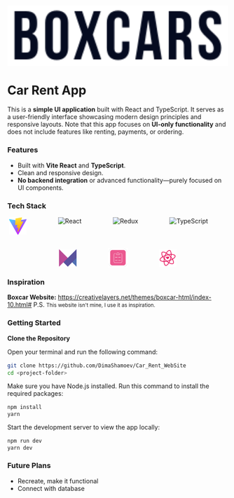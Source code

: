 <div style='background-color: white; display: flex; justify-content: center;'>
    <img src='public/img/header-logo.svg' style='background-color: white; padding: 10px; width: 100%'>
</div>

# Car Rent App
This is a **simple UI application** built with React and TypeScript. It serves as a user-friendly interface showcasing modern design principles and responsive layouts. Note that this app focuses on **UI-only functionality** and does not include features like renting, payments, or ordering.

### Features
- Built with **Vite React** and **TypeScript**.
- Clean and responsive design.
- **No backend integration** or advanced functionality—purely focused on UI components.

### Tech Stack
<div style='display: flex; align-items: center; justify-content: center; flex-wrap: wrap; gap: 30px'>
    <img src='public/img/vite.svg' alt='Vite' height="40" width='40'>
    <span>&nbsp;&nbsp;&nbsp;</span>
    <img src="https://cdn.jsdelivr.net/gh/devicons/devicon/icons/react/react-original.svg" height="40" alt='React'>
    <span>&nbsp;&nbsp;&nbsp;</span>
    <img src="https://cdn.jsdelivr.net/gh/devicons/devicon/icons/redux/redux-original.svg" height="40" alt='Redux'>
    <span>&nbsp;&nbsp;&nbsp;</span>
    <img src="https://cdn.jsdelivr.net/gh/devicons/devicon/icons/typescript/typescript-original.svg" height="40" alt='TypeScript'>
    <span>&nbsp;&nbsp;&nbsp;</span>
    <img src='public/img/framer-motion.svg' alt='FramerMotion' height="40" width='40'>
    <span>&nbsp;&nbsp;&nbsp;</span>
    <img src='./public/img/react-hook-form.png' height='45' width='45' alt='React_Hook_Form'>
    <span>&nbsp;&nbsp;&nbsp;</span>
    <img src='public/img/react-icon.svg' alt='React_Icon' height='40' width='40' >
</div>


### Inspiration
**Boxcar Website:**
https://creativelayers.net/themes/boxcar-html/index-10.html#
P.S. <small>This website isn't mine, I use it as inspiration.</small>


### Getting Started
**Clone the Repository**

Open your terminal and run the following command:
```bash
git clone https://github.com/DimaShamoev/Car_Rent_WebSite
cd <project-folder>
```
Make sure you have Node.js installed. Run this command to install the required packages:

```
npm install
yarn
```

Start the development server to view the app locally:
```
npm run dev
yarn dev
```

### Future Plans
- Recreate, make it functional
- Connect with database
